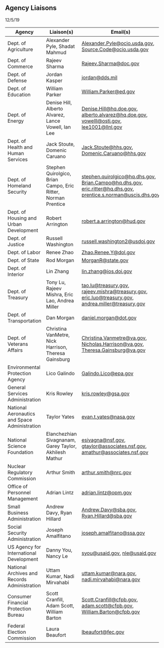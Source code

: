 ## Agency Liaisons
12/5/19

|Agency   |Liaison(s)   |Email(s)   |
|---|---|---|
|Dept. of Agriculture |Alexander Pyle, Shadat Mahmud |Alexander.Pyle@ocio.usda.gov, Source.Code@ocio.usda.gov |
|Dept. of Commerce |Rajeev Sharma |Rajeev.Sharma@doc.gov |
|Dept. of Defense |Jordan Kasper |jordan@dds.mil |
|Dept. of Education |William Parker |William.Parker@ed.gov |
|Dept. of Energy |Denise Hill, Alberto Alvarez, Lance Vowell, Ian Lee |Denise.Hill@hq.doe.gov, alberto.alvarez@hq.doe.gov, vowelll@osti.gov, lee1001@llnl.gov |
|Dept. of Health and Human Services |Jack Stoute, Domenic Caruano |Jack.Stoute@hhs.gov, Domenic.Caruano@hhs.gov |
|Dept. of Homeland Security |Stephen Quirolgico, Brian Campo, Eric Ritter, Norman Prentice |stephen.quirolgico@hq.dhs.gov, Brian.Campo@hq.dhs.gov, eric.ritter@hq.dhs.gov, prentice.s.norman@uscis.dhs.gov |
|Dept. of Housing and Urban Development |Robert Arrington |robert.a.arrington@hud.gov |
|Dept. of Justice |Russell Washington |russell.washington2@usdoj.gov |
|Dept. of Labor |Renee Zhao |Zhao.Renee.Y@dol.gov |
|Dept. of State |Rod Morgan |MorganR@state.gov |
|Dept. of Interior |Lin Zhang |lin.zhang@ios.doi.gov |
|Dept. of Treasury |Tony Lu, Rajeev Mishra, Eric Lao, Andrea Miller |tao.lu@treasury.gov, rajeev.mishra@treasury.gov, eric.luo@treasury.gov, andrea.miller@treasury.gov |
|Dept. of Transportation |Dan Morgan |daniel.morgan@dot.gov |
|Dept. of Veterans Affairs |Christina VanMetre, Nick Harrison, Theresa Gainsburg |Christina.Vanmetre@va.gov, Nicholas.Harrison@va.gov, Theresa.Gainsburg@va.gov |
|Environmental Protection Agency |Lico Galindo |Galindo.Lico@epa.gov |
|General Services Administration |Kris Rowley |kris.rowley@gsa.gov |
|National Aeronautics and Space Administration |Taylor Yates |evan.t.yates@nasa.gov |
|National Science Foundation |Elanchezhian Sivagnanam, Garey Taylor, Akhilesh Mathur |esivagna@nsf.gov, gtaylor@associates.nsf.gov, amathur@associates.nsf.gov |
|Nuclear Regulatory Commission |Arthur Smith |arthur.smith@nrc.gov |
|Office of Personnel Management |Adrian Lintz |adrian.lintz@opm.gov |
|Small Business Administration |Andrew Davy, Ryan Hillard |Andrew.Davy@sba.gov, Ryan.Hillard@sba.gov |
|Social Security Administration |Joseph Amalfitano |joseph.amalfitano@ssa.gov |
|US Agency for International Development |Danny You, Nancy Le |syou@usaid.gov, nle@usaid.gov |
|National Archives and Records Administration |Uttam Kumar, Nadi Mirvahabi |uttam.kumar@nara.gov, nadi.mirvahabi@nara.gov |
|Consumer Financial Protection Bureau |Scott Cranfill, Adam Scott, William Barton |Scott.Cranfill@cfpb.gov, adam.scott@cfpb.gov, William.Barton@cfpb.gov |
|Federal Election Commission |Laura Beaufort |lbeaufort@fec.gov |